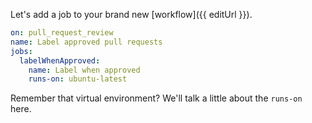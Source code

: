 Let's add a job to your brand new [workflow]({{ editUrl }}). 

```yaml
on: pull_request_review
name: Label approved pull requests
jobs:
  labelWhenApproved:
    name: Label when approved
    runs-on: ubuntu-latest
```

Remember that virtual environment? We'll talk a little about the `runs-on` here.
